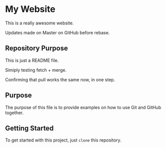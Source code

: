 # My Website

This is a really awesome website.

Updates made on Master on GitHub before rebase.

## Repository Purpose

This is just a README file.

Simiply testing fetch + merge.

Confirming that pull works the same now, in one step.

## Purpose

The purpose of this file is to provide examples
on how to use Git and GitHub together.

## Getting Started

To get started with this project, just `clone` this repository.
